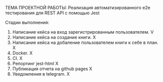 ТЕМА ПРОЕКТНОЙ РАБОТЫ:
Реализация автоматизированного e2e тестирования для REST API с помощью Jest

Стадии выполнения:
1. Написание кейса на вход зарегистрированным пользователем.             V
2. Написание кейса на создание книги.                                    X
3. Написание кейса на добаление пользователем книги к себе в план.       X
4. Docker.                                                               X
5. CI.                                                                   X
6. Репортинг jest-html                                                   X
7. Публикация отчета на github pages                                     X
8. Уведомления в telegram.                                               X